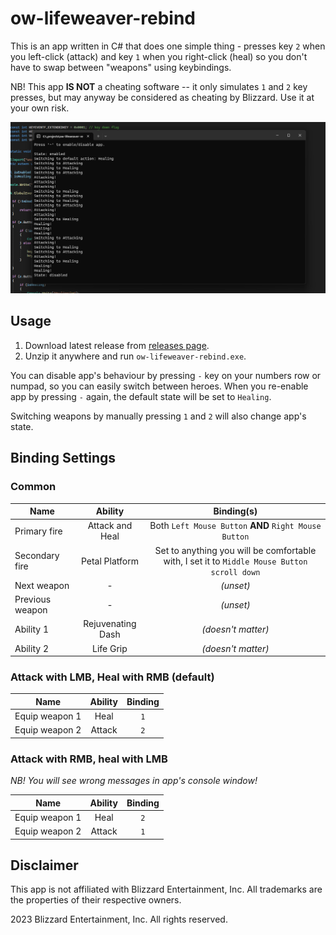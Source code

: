 # ow-lifeweaver-rebind
This is an app written in C# that does one simple thing - presses key `2` when you left-click (attack) and key `1` when you right-click (heal) so you don't have to swap between "weapons" using keybindings.

NB! This app **IS NOT** a cheating software -- it only simulates `1` and `2` key presses, but may anyway be considered as cheating by Blizzard. Use it at your own risk.

![App](example.png)

## Usage
1. Download latest release from [releases page](https://github.com/ucarno/ow-lifeweaver-rebind/releases/latest).
2. Unzip it anywhere and run `ow-lifeweaver-rebind.exe`.

You can disable app's behaviour by pressing `-` key on your numbers row or numpad, so you can easily switch between heroes.
When you re-enable app by pressing `-` again, the default state will be set to `Healing`.

Switching weapons by manually pressing `1` and `2` will also change app's state.

## Binding Settings

### Common

| Name            |      Ability      |                                         Binding(s)                                          |
|-----------------|:-----------------:|:-------------------------------------------------------------------------------------------:|
| Primary fire    |  Attack and Heal  |                    Both `Left Mouse Button` **AND** `Right Mouse Button`                    |
| Secondary fire  |  Petal Platform   | Set to anything you will be comfortable with, I set it to `Middle Mouse Button scroll down` |
| Next weapon     |         -         |                                          _(unset)_                                          |
| Previous weapon |         -         |                                          _(unset)_                                          |
| Ability 1       | Rejuvenating Dash |                                     _(doesn't matter)_                                      |
| Ability 2       |     Life Grip     |                                     _(doesn't matter)_                                      |

### Attack with LMB, Heal with RMB (default)

| Name           | Ability | Binding |
|----------------|:-------:|:-------:|
| Equip weapon 1 |  Heal   |   `1`   |
| Equip weapon 2 | Attack  |   `2`   |

### Attack with RMB, heal with LMB

_NB! You will see wrong messages in app's console window!_

| Name           | Ability | Binding |
|----------------|:-------:|:-------:|
| Equip weapon 1 |  Heal   |   `2`   |
| Equip weapon 2 | Attack  |   `1`   |

## Disclaimer
This app is not affiliated with Blizzard Entertainment, Inc. All trademarks are the properties of their respective owners.

2023 Blizzard Entertainment, Inc. All rights reserved.